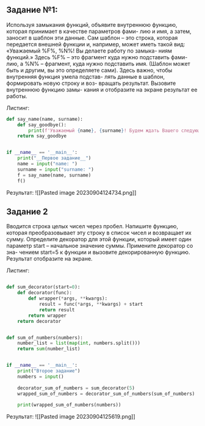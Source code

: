 ## Задание №1:
Используя замыкания функций, объявите внутреннюю
функцию, которая принимает в качестве параметров фами-
лию и имя, а затем, заносит в шаблон эти данные. Сам
шаблон – это строка, которая передается внешней функции
и, например, может иметь такой вид:
«Уважаемый %F%, %N%! Вы делаете работу по замыка-
ниям функций.»
Здесь %F% – это фрагмент куда нужно подставить фами-
лию, а %N% – фрагмент, куда нужно подставить имя.
(Шаблон может быть и другим, вы это определяете сами).
Здесь важно, чтобы внутренняя функция умела подстав-
лять данные в шаблон, формировать новую строку и воз-
вращать результат. Вызовите внутреннюю функцию замы-
кания и отобразите на экране результат ее работы.

Листинг:

```python
def say_name(name, surname):
    def say_goodbye():
        print(f'Уважаемый {name}, {surname}! Будем ждать Вашего следующего приезда.')
    return say_goodbye


if __name__ == '__main__':
    print("__Первое задание__")
    name = input("name: ")
    surname = input("surname: ")
    f = say_name(name, surname)
    f()
```


Результат:
![[Pasted image 20230904124734.png]]

## Задание 2
Вводится строка целых чисел через пробел. Напишите
функцию, которая преобразовывает эту строку в список
чисел и возвращает их сумму. Определите декоратор для
этой функции, который имеет один параметр start –
начальное значение суммы. Примените декоратор со зна-
чением start=5 к функции и вызовите декорированную
функцию. Результат отобразите на экране.

Листинг:
```python

def sum_decorator(start=0):
    def decorator(func):
        def wrapper(*args, **kwargs):
            result = func(*args, **kwargs) + start
            return result
        return wrapper
    return decorator


def sum_of_numbers(numbers):
    number_list = list(map(int, numbers.split()))
    return sum(number_list)


if __name__ == '__main__':
    print("Второе задание")
    numbers = input()
    
    decorator_sum_of_numbers = sum_decorator(5)
    wrapped_sum_of_numbers = decorator_sum_of_numbers(sum_of_numbers)
    
    print(wrapped_sum_of_numbers(numbers))
```
Результат: 
![[Pasted image 20230904125619.png]]